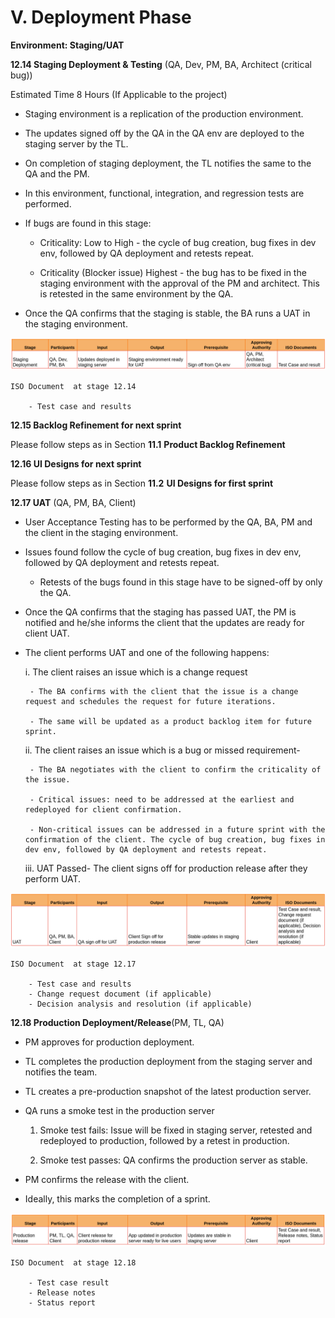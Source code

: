 # V. Deployment Phase

**Environment: Staging/UAT**

**12.14 Staging Deployment & Testing** (QA, Dev, PM, BA, Architect (critical bug))


Estimated Time 8 Hours (If Applicable to the project)


- Staging environment is a replication of the production environment. 

- The updates signed off by the QA in the QA env are deployed to the staging server by the TL.

- On completion of staging deployment, the TL notifies the same to the QA and the PM.

- In this environment, functional, integration, and regression tests are performed. 

- If bugs are found in this stage:

    * Criticality: Low to High - the cycle of bug creation, bug fixes in dev env, followed by QA deployment and retests repeat.

    * Criticality (Blocker issue) Highest - the bug has to be fixed in the staging environment with the approval of the PM and architect. This is retested in the same environment by the QA.
  
- Once the QA confirms that the staging is stable, the BA runs a UAT in the staging environment.


![deploy1](../images/deploy1.png)


    ISO Document  at stage 12.14

        - Test case and results


**12.15 Backlog Refinement for next sprint**


Please follow steps as in Section **11.1** **Product Backlog Refinement**



**12.16 UI Designs for next sprint**


Please follow steps as in Section **11.2** **UI Designs for first sprint**



**12.17 UAT** (QA, PM, BA, Client)


- User Acceptance Testing has to be performed by the QA, BA, PM and the client in the staging environment. 

- Issues found follow the cycle of bug creation, bug fixes in dev env, followed by QA deployment and retests repeat. 

  - Retests of the bugs found in this stage have to be signed-off by only the QA.

- Once the QA confirms that the staging has passed UAT, the PM is notified and he/she informs the client that the updates are ready for client UAT.

- The client performs UAT and one of the following happens:

    i. The client raises an issue which is a change request

       - The BA confirms with the client that the issue is a change request and schedules the request for future iterations.

       - The same will be updated as a product backlog item for future sprint.

    ii. The client raises an issue which is a bug or missed requirement-

       - The BA negotiates with the client to confirm the criticality of the issue. 

       - Critical issues: need to be addressed at the earliest and redeployed for client confirmation. 

       - Non-critical issues can be addressed in a future sprint with the confirmation of the client. The cycle of bug creation, bug fixes in dev env, followed by QA deployment and retests repeat.

    iii. UAT Passed- The client signs off for production release after they perform UAT.


![deploy2](../images/deploy2.png)


    ISO Document  at stage 12.17

        - Test case and results
        - Change request document (if applicable)
        - Decision analysis and resolution (if applicable)


**12.18 Production Deployment/Release**(PM, TL, QA)


- PM approves for production deployment.

- TL completes the production deployment from the staging server and notifies the team.

- TL creates a pre-production snapshot of the latest production server.

- QA runs a smoke test in the production server

    1. Smoke test fails: Issue will be fixed in staging server, retested and redeployed to production, followed by a retest in production.
  
    2. Smoke test passes: QA confirms the production server as stable.

- PM confirms the release with the client.

- Ideally, this marks the completion of a sprint.


![deploy3](../images/deploy3.png)


    ISO Document  at stage 12.18

        - Test case result
        - Release notes
        - Status report
